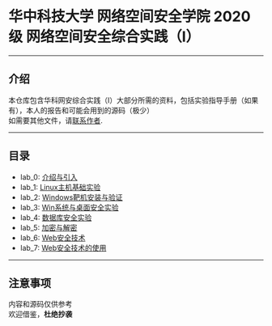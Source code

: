 # 华中科技大学 网络空间安全学院 2020级 网络空间安全综合实践（I）
***
## 介绍
本仓库包含华科网安综合实践（I）大部分所需的资料，包括实验指导手册（如果有），本人的报告和可能会用到的源码（极少）  
如需要其他文件，请<a href='mailto:jingfelix@outlook.com'>联系作者</a>.
***
## 目录
* lab_0: <a href='https://github.com/jingfelix/HUST-CSE-Pass-level-1/tree/main/lab_0'>介绍与引入</a>
* lab_1: <a href='https://github.com/jingfelix/HUST-CSE-Pass-level-1/tree/main/lab_1'>Linux主机基础实验</a>
* lab_2: <a href='https://github.com/jingfelix/HUST-CSE-Pass-level-1/tree/main/lab_2'>Windows靶机安装与验证</a>
* lab_3: <a href='https://github.com/jingfelix/HUST-CSE-Pass-level-1/tree/main/lab_3'>Win系统与桌面安全实验</a>
* lab_4: <a href='https://github.com/jingfelix/HUST-CSE-Pass-level-1/tree/main/lab_4'>数据库安全实验</a>
* lab_5: <a href='https://github.com/jingfelix/HUST-CSE-Pass-level-1/tree/main/lab_5'>加密与解密</a>
* lab_6: <a href='https://github.com/jingfelix/HUST-CSE-Pass-level-1/tree/main/lab_6'>Web安全技术</a>
* lab_7: <a href='https://github.com/jingfelix/HUST-CSE-Pass-level-1/tree/main/lab_7'>Web安全技术的使用</a>
***
## 注意事项
内容和源码仅供参考  
欢迎借鉴，**杜绝抄袭**
